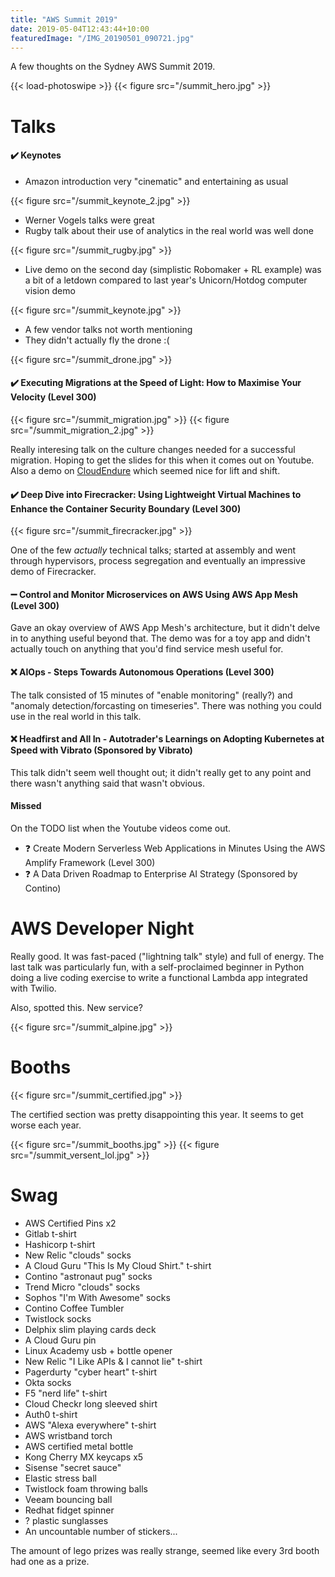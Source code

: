 ```yaml
---
title: "AWS Summit 2019"
date: 2019-05-04T12:43:44+10:00
featuredImage: "/IMG_20190501_090721.jpg"
---
```


A few thoughts on the Sydney AWS Summit 2019.

<!--more-->

{{< load-photoswipe >}}
{{< figure src="/summit_hero.jpg" >}}

# Talks

#### ✔️  Keynotes

  * Amazon introduction very "cinematic" and entertaining as usual

{{< figure src="/summit_keynote_2.jpg" >}}

  * Werner Vogels talks were great
  * Rugby talk about their use of analytics in the real world was well done

{{< figure src="/summit_rugby.jpg" >}}

  * Live demo on the second day (simplistic Robomaker + RL example) was a bit of a letdown compared to last year's Unicorn/Hotdog computer vision demo

{{< figure src="/summit_keynote.jpg" >}}

  * A few vendor talks not worth mentioning
  * They didn't actually fly the drone :(

{{< figure src="/summit_drone.jpg" >}}


#### ✔️  Executing Migrations at the Speed of Light: How to Maximise Your Velocity (Level 300)

{{< figure src="/summit_migration.jpg" >}}
{{< figure src="/summit_migration_2.jpg" >}}

Really interesing talk on the culture changes needed for a successful migration. Hoping to get the slides for this when it comes out on Youtube. Also a demo on [CloudEndure](https://aws.amazon.com/cloudendure/) which seemed nice for lift and shift.

#### ✔️  Deep Dive into Firecracker: Using Lightweight Virtual Machines to Enhance the Container Security Boundary (Level 300)

{{< figure src="/summit_firecracker.jpg" >}}

One of the few _actually_ technical talks; started at assembly and went through hypervisors, process segregation and eventually an impressive demo of Firecracker.

#### :heavy_minus_sign: Control and Monitor Microservices on AWS Using AWS App Mesh (Level 300)

Gave an okay overview of AWS App Mesh's architecture, but it didn't delve in to anything useful beyond that. The demo was for a toy app and didn't actually touch on anything that you'd find service mesh useful for.

#### ❌ AIOps - Steps Towards Autonomous Operations (Level 300)

The talk consisted of 15 minutes of "enable monitoring" (really?) and "anomaly detection/forcasting on timeseries". There was nothing you could use in the real world in this talk.

#### ❌ Headfirst and All In - Autotrader's Learnings on Adopting Kubernetes at Speed with Vibrato (Sponsored by Vibrato)

This talk didn't seem well thought out; it didn't really get to any point and there wasn't anything said that wasn't obvious.

#### Missed

On the TODO list when the Youtube videos come out.

  * :question: Create Modern Serverless Web Applications in Minutes Using the AWS Amplify Framework (Level 300)
  * :question: A Data Driven Roadmap to Enterprise AI Strategy (Sponsored by Contino)

# AWS Developer Night

Really good. It was fast-paced ("lightning talk" style) and full of energy. The last talk was particularly fun, with a self-proclaimed beginner in Python doing a live coding exercise to write a functional Lambda app integrated with Twilio.

Also, spotted this. New service?

{{< figure src="/summit_alpine.jpg" >}}

# Booths

{{< figure src="/summit_certified.jpg" >}}

The certified section was pretty disappointing this year. It seems to get worse each year.

{{< figure src="/summit_booths.jpg" >}}
{{< figure src="/summit_versent_lol.jpg" >}}

# Swag

  * AWS Certified Pins x2
  * Gitlab t-shirt
  * Hashicorp t-shirt
  * New Relic "clouds" socks
  * A Cloud Guru "This Is My Cloud Shirt." t-shirt
  * Contino "astronaut pug" socks
  * Trend Micro "clouds" socks
  * Sophos "I'm With Awesome" socks
  * Contino Coffee Tumbler 
  * Twistlock socks
  * Delphix slim playing cards deck
  * A Cloud Guru pin
  * Linux Academy usb + bottle opener
  * New Relic "I Like APIs & I cannot lie" t-shirt
  * Pagerdurty "cyber heart" t-shirt
  * Okta socks
  * F5 "nerd life" t-shirt
  * Cloud Checkr long sleeved shirt
  * Auth0 t-shirt
  * AWS "Alexa everywhere" t-shirt
  * AWS wristband torch
  * AWS certified metal bottle
  * Kong Cherry MX keycaps x5
  * Sisense "secret sauce"
  * Elastic stress ball
  * Twistlock foam throwing balls
  * Veeam bouncing ball
  * Redhat fidget spinner
  * ? plastic sunglasses
  * An uncountable number of stickers...

The amount of lego prizes was really strange, seemed like every 3rd booth had one as a prize.
